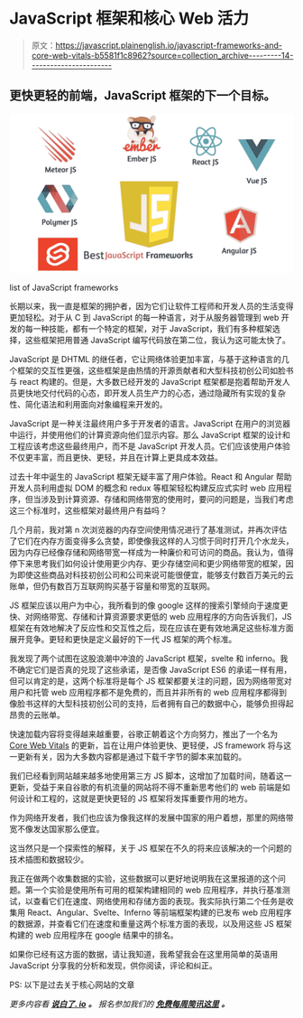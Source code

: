 # JavaScript 框架和核心 Web 活力

> 原文：<https://javascript.plainenglish.io/javascript-frameworks-and-core-web-vitals-b5581f1c8962?source=collection_archive---------14----------------------->

## 更快更轻的前端，JavaScript 框架的下一个目标。

![](img/5b880e354ec80d62922c52343fd73fb8.png)

list of JavaScript frameworks

长期以来，我一直是框架的拥护者，因为它们让软件工程师和开发人员的生活变得更加轻松。对于从 C 到 JavaScript 的每一种语言，对于从服务器管理到 web 开发的每一种技能，都有一个特定的框架，对于 JavaScript，我们有多种框架选择，这些框架把用普通 JavaScript 编写代码放在第二位，我认为这可能太快了。

JavaScript 是 DHTML 的继任者，它让网络体验更加丰富，与基于这种语言的几个框架的交互性更强，这些框架是由热情的开源贡献者和大型科技初创公司如脸书与 react 构建的。但是，大多数已经开发的 JavaScript 框架都是抱着帮助开发人员更快地交付代码的心态，即开发人员生产力的心态，通过隐藏所有实现的复杂性、简化语法和利用面向对象编程来开发的。

JavaScript 是一种关注最终用户多于开发者的语言。JavaScript 在用户的浏览器中运行，并使用他们的计算资源向他们显示内容。那么 JavaScript 框架的设计和工程应该考虑这些最终用户，而不是 JavaScript 开发人员。它们应该使用户体验不仅更丰富，而且更快、更轻，并且在计算上更具成本效益。

过去十年中诞生的 JavaScript 框架无疑丰富了用户体验。React 和 Angular 帮助开发人员利用虚拟 DOM 的概念和 redux 等框架轻松构建反应式实时 web 应用程序，但当涉及到计算资源、存储和网络带宽的使用时，要问的问题是，当我们考虑这三个标准时，这些框架对最终用户有益吗？

几个月前，我对第 n 次浏览器的内存空间使用情况进行了基准测试，并再次评估了它们在内存方面变得多么贪婪，即使像我这样的人习惯于同时打开几个水龙头，因为内存已经像存储和网络带宽一样成为一种廉价和可访问的商品。我认为，值得停下来思考我们如何设计使用更少内存、更少存储空间和更少网络带宽的框架，因为即使这些商品对科技初创公司和公司来说可能很便宜，能够支付数百万美元的云账单，但仍有数百万互联网购买基于容量和带宽的互联网。

JS 框架应该以用户为中心，我所看到的像 google 这样的搜索引擎倾向于速度更快、对网络带宽、存储和计算资源要求更低的 web 应用程序的方向告诉我们，JS 框架在有效地解决了反应性和交互性之后，现在应该在更有效地满足这些标准方面展开竞争。更轻和更快是定义最好的下一代 JS 框架的两个标准。

我发现了两个试图在这股浪潮中冲浪的 JavaScript 框架，svelte 和 inferno。我不确定它们是否真的兑现了这些承诺，是否像 JavaScript ES6 的承诺一样有用，但可以肯定的是，这两个标准将是每个 JS 框架都要关注的问题，因为网络带宽对用户和托管 web 应用程序都不是免费的，而且并非所有的 web 应用程序都得到像脸书这样的大型科技初创公司的支持，后者拥有自己的数据中心，能够负担得起昂贵的云账单。

快速加载内容将变得越来越重要，谷歌正朝着这个方向努力，推出了一个名为 [Core Web Vitals](https://support.google.com/webmasters/answer/9205520?hl=en) 的更新，旨在让用户体验更快、更轻便，JS framework 将与这一更新有关，因为大多数内容都是通过下载千字节的脚本来加载的。

我们已经看到网站越来越多地使用第三方 JS 脚本，这增加了加载时间，随着这一更新，受益于来自谷歌的有机流量的网站将不得不重新思考他们的 web 前端是如何设计和工程的，这就是更快更轻的 JS 框架将发挥重要作用的地方。

作为网络开发者，我们也应该为像我这样的发展中国家的用户着想，那里的网络带宽不像发达国家那么便宜。

这当然只是一个探索性的解释，关于 JS 框架在不久的将来应该解决的一个问题的技术插图和数据较少。

我正在做两个收集数据的实验，这些数据可以更好地说明我在这里报道的这个问题。第一个实验是使用所有可用的框架构建相同的 web 应用程序，并执行基准测试，以查看它们在速度、网络使用和存储方面的表现。我实际执行第二个任务是收集用 React、Angular、Svelte、Inferno 等前端框架构建的已发布 web 应用程序的数据源，并查看它们在速度和重量这两个标准方面的表现，以及用这些 JS 框架构建的 web 应用程序在 google 结果中的排名。

如果你已经有这方面的数据，请让我知道，我希望我会在这里用简单的英语用 JavaScript 分享我的分析和发现，供你阅读，评论和纠正。

PS: 以下是过去关于核心网站的文章

*更多内容看* [***说白了. io***](http://plainenglish.io/) ***。*** *报名参加我们的* [***免费每周简讯这里***](http://newsletter.plainenglish.io/) ***。***